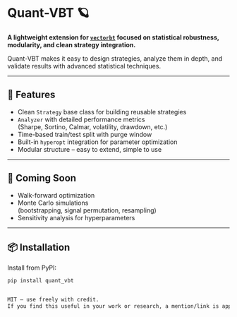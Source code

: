 # Quant-VBT 🪐

**A lightweight extension for [`vectorbt`](https://github.com/polakowo/vectorbt) focused on statistical robustness, modularity, and clean strategy integration.**

Quant-VBT makes it easy to design strategies, analyze them in depth, and validate results with advanced statistical techniques.

---

## 🚀 Features

- Clean `Strategy` base class for building reusable strategies
- `Analyzer` with detailed performance metrics  
  (Sharpe, Sortino, Calmar, volatility, drawdown, etc.)
- Time-based train/test split with purge window
- Built-in `hyperopt` integration for parameter optimization
- Modular structure – easy to extend, simple to use

---

## 🔬 Coming Soon

- Walk-forward optimization
- Monte Carlo simulations  
  (bootstrapping, signal permutation, resampling)
- Sensitivity analysis for hyperparameters

---

## 📦 Installation

Install from PyPI:

```bash
pip install quant_vbt


MIT – use freely with credit.
If you find this useful in your work or research, a mention/link is appreciated.